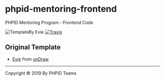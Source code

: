 # phpid-mentoring-frontend

PHPID Mentoring Program - Frontend Code

![TemplateBy Evie](https://img.shields.io/badge/Evie-Template-blue.svg) [![Travis](https://img.shields.io/travis/phpid-jakarta/phpid-mentoring-frontend.svg)](https://travis-ci.org/phpid-jakarta/phpid-mentoring-frontend)

## Original Template

- [Evie](https://evie.undraw.co) from [unDraw](https://undraw.co)


----

Copyright © 2019 By PHPID Teams
